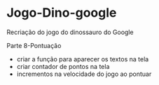 # Jogo-Dino-google
Recriação do jogo do dinossauro do Google

Parte 8-Pontuação

- criar a função para aparecer os textos na tela
- criar contador de pontos na tela
- incrementos na velocidade do jogo ao pontuar
